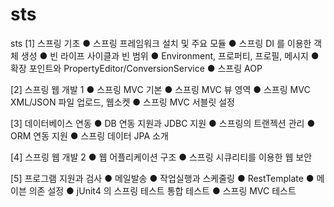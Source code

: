 # sts
sts
[1] 스프링 기초 ● 스프링 프레임워크 설치 및 주요 모듈 ● 스프링 DI 를 이용한 객체 생성 ● 빈 라이프 사이클과 빈 범위
● Environment, 프로퍼티, 프로필, 메시지 ● 확장 포인트와 PropertyEditor/ConversionService ● 스프링 AOP

[2] 스프링 웹 개발 1 ● 스프링 MVC 기본 ● 스프링 MVC 뷰 영역 ● 스프링 MVC XML/JSON 파일 업로드, 웹소켓
● 스프링 MVC 서블릿 설정

[3] 데이터베이스 연동 ● DB 연동 지원과 JDBC 지원 ● 스프링의 트랜젝션 관리 ● ORM 연동 지원 ● 스프링 데이터 JPA 소개

[4] 스프링 웹 개발 2 ● 웹 어플리케이션 구조 ● 스프링 시큐리티를 이용한 웹 보안

[5] 프로그램 지원과 검사 ● 메일발송 ● 작업실행과 스케줄링 ● RestTemplate ● 메이븐 의존 설정 
● jUnit4 의 스프링 테스트 통합 테스트 ● 스프링 MVC 테스트
